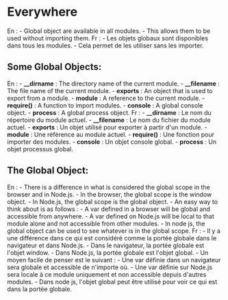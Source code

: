 # Everywhere 
En : 
    - Global object are available in all modules. 
    - This allows them to be used without importing them.
Fr :
    - Les objets globaux sont disponibles dans tous les modules.
    - Cela permet de les utiliser sans les importer.
## Some Global Objects:
En : 
    - **__dirname** : The directory name of the current module.
    - **__filename** : The file name of the current module.
    - **exports** : An object that is used to export from a module.
    - **module** : A reference to the current module.
    - **require()** : A function to import modules.
    - **console** : A global console object.
    - **process** : A global process object.
Fr :
    - **__dirname** : Le nom du répertoire du module actuel.
    - **__filename** : Le nom du fichier du module actuel.
    - **exports** : Un objet utilisé pour exporter à partir d'un module.
    - **module** : Une référence au module actuel.
    - **require()** : Une fonction pour importer des modules.
    - **console** : Un objet console global.
    - **process** : Un objet processus global.

## The Global Object:
En :
    - There is a difference in what is considered the global scope in the browser and in Node.js.
    - In the browser, the global scope is the window object.
    - In Node.js, the global scope is the global object.
    - An easy way to think about is as follows : 
        - A var defined in a browser will be global and accessible from anywhere.
        - A var defined on Node.js will be local to that module alone and not accessible from other modules.
    - In node js, the global object can be used to see whatever is in the global scope.
Fr :
    - Il y a une différence dans ce qui est considéré comme la portée globale dans le navigateur et dans Node.js.
    - Dans le navigateur, la portée globale est l'objet window.
    - Dans Node.js, la portée globale est l'objet global.
    - Un moyen facile de penser est le suivant :
        - Une var définie dans un navigateur sera globale et accessible de n'importe où.
        - Une var définie sur Node.js sera locale à ce module uniquement et non accessible depuis d'autres modules.
    - Dans node js, l'objet global peut être utilisé pour voir ce qui est dans la portée globale.